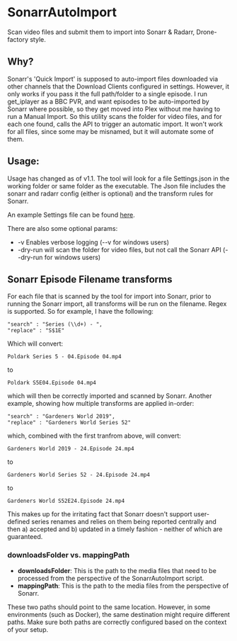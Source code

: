 # SonarrAutoImport
Scan video files and submit them to import into Sonarr & Radarr, Drone-factory style.

## Why?
Sonarr's 'Quick Import' is supposed to auto-import files downloaded via other channels that the Download Clients configured in settings. However, it only works if you pass it the full path/folder to a single episode. 
I run get_iplayer as a BBC PVR, and want episodes to be auto-imported by Sonarr where possible, so they get moved into Plex without me having to run a Manual Import.
So this utility scans the folder for video files, and for each one found, calls the API to trigger an automatic import. It won't work for all files, since some may be misnamed, but it will automate some of them.

## Usage:
Usage has changed as of v1.1. The tool will look for a file Settings.json in the working folder or same folder as the executable. The Json file includes the sonarr and radarr config (either is optional) and the transform rules for Sonarr.

An example Settings file can be found [here](https://github.com/Webreaper/SonarrAutoImport/blob/master/Settings.json).

There are also some optional params:
* -v Enables verbose logging (--v for windows users)
* -dry-run will scan the folder for video files, but not call the Sonarr API (--dry-run for windows users)

## Sonarr Episode Filename transforms

For each file that is scanned by the tool for import into Sonarr, prior to running the Sonarr import, all transforms will be run on the filename. Regex is supported. So for example, I have the following:

```
"search" : "Series (\\d+) - ",
"replace" : "S$1E"
```

Which will convert:

```Poldark Series 5 - 04.Episode 04.mp4```

to 

```Poldark S5E04.Episode 04.mp4```

which will then be correctly imported and scanned by Sonarr. Another example, showing how multiple transforms are applied in-order:

```
"search" : "Gardeners World 2019",
"replace" : "Gardeners World Series 52"
```
which, combined with the first tranfrom above, will convert:

```Gardeners World 2019 - 24.Episode 24.mp4```

to 

```Gardeners World Series 52 - 24.Episode 24.mp4```

to 

```Gardeners World S52E24.Episode 24.mp4```

This makes up for the irritating fact that Sonarr doesn't support user-defined series renames and relies on them being reported centrally and then a) accepted and b) updated in a timely fashion - neither of which are guaranteed.

### **downloadsFolder vs. mappingPath**
- **downloadsFolder**: This is the path to the media files that need to be processed from the perspective of the SonarrAutoImport script.
- **mappingPath**: This is the path to the media files from the perspective of Sonarr.

These two paths should point to the same location. However, in some environments (such as Docker), the same destination might require different paths. Make sure both paths are correctly configured based on the context of your setup.
